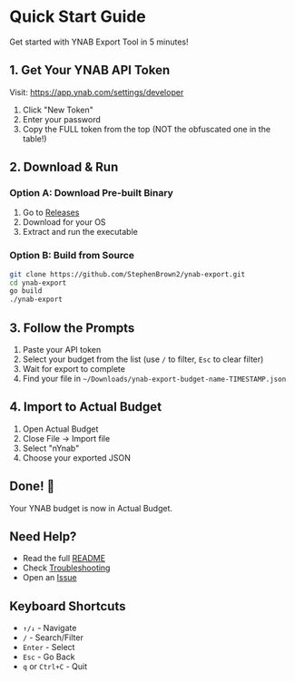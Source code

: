 # Quick Start Guide

Get started with YNAB Export Tool in 5 minutes!

## 1. Get Your YNAB API Token

Visit: <https://app.ynab.com/settings/developer>

1. Click "New Token"
2. Enter your password
3. Copy the FULL token from the top (NOT the obfuscated one in the table!)

## 2. Download & Run

### Option A: Download Pre-built Binary

1. Go to [Releases][releases]
2. Download for your OS
3. Extract and run the executable

### Option B: Build from Source

```bash
git clone https://github.com/StephenBrown2/ynab-export.git
cd ynab-export
go build
./ynab-export
```

## 3. Follow the Prompts

1. Paste your API token
2. Select your budget from the list (use `/` to filter, `Esc` to clear filter)
3. Wait for export to complete
4. Find your file in `~/Downloads/ynab-export-budget-name-TIMESTAMP.json`

## 4. Import to Actual Budget

1. Open Actual Budget
2. Close File → Import file
3. Select "nYnab"
4. Choose your exported JSON

## Done! 🎉

Your YNAB budget is now in Actual Budget.

## Need Help?

- Read the full [README](README.md)
- Check [Troubleshooting](README.md#troubleshooting)
- Open an [Issue][issues]

## Keyboard Shortcuts

- `↑/↓` - Navigate
- `/` - Search/Filter
- `Enter` - Select
- `Esc` - Go Back
- `q` or `Ctrl+C` - Quit

<!-- Link References -->
[releases]: https://github.com/StephenBrown2/ynab-export/releases
[issues]: https://github.com/StephenBrown2/ynab-export/issues
